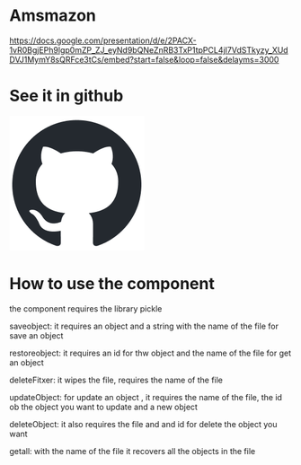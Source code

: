 # Amsmazon


https://docs.google.com/presentation/d/e/2PACX-1vR0BgjEPh9lgp0mZP_ZJ_eyNd9bQNeZnRB3TxP1tpPCL4jI7VdSTkyzy_XUdDVJ1MymY8sQRFce3tCs/embed?start=false&loop=false&delayms=3000

<h1>See it in github</h1>
<div class="text-center"><a  target="_blank" href="https://github.com/AleixMS5/Amsmazon.git"><img src="/static/github-mark.png" alt=""></a></div>




<h1>How to use the component</h1>
 the component requires the library pickle
 
saveobject: it requires an object and a string with the name of the file for save an object

restoreobject: it requires an id for thw object and the name of the file for get an object

deleteFitxer: it wipes the file, requires the name of the file

updateObject: for update an object , it requires the name of the file, the id ob the object you want to update and a new object 

deleteObject: it also requires the file and and id for delete the object you want
 
getall: with the name of the file it recovers all the objects in the file
